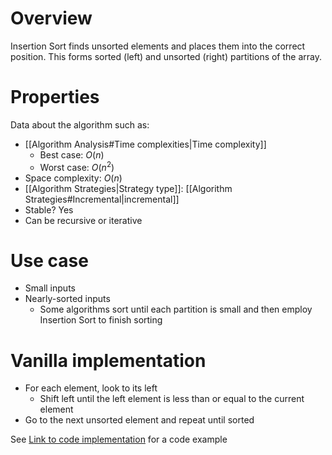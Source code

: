 # Overview
Insertion Sort finds unsorted elements and places them into the correct position. This forms sorted (left) and unsorted (right) partitions of the array.
 
# Properties
Data about the algorithm such as:
- [[Algorithm Analysis#Time complexities|Time complexity]]
	- Best case: $O(n)$
	- Worst case: $O(n^2)$
- Space complexity: $O(n)$
- [[Algorithm Strategies|Strategy type]]: [[Algorithm Strategies#Incremental|incremental]]
- Stable? Yes
- Can be recursive or iterative

# Use case
- Small inputs
- Nearly-sorted inputs
	- Some algorithms sort until each partition is small and then employ Insertion Sort to finish sorting

# Vanilla implementation
- For each element, look to its left
	- Shift left until the left element is less than or equal to the current element
- Go to the next unsorted element and repeat until sorted

See [Link to code implementation](https://www.geeksforgeeks.org/insertion-sort/) for a code example
